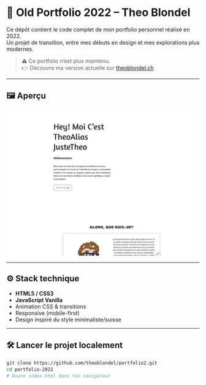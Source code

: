 # 🎨 Old Portfolio 2022 – Theo Blondel

Ce dépôt contient le code complet de mon portfolio personnel réalisé en 2022.  
Un projet de transition, entre mes débuts en design et mes explorations plus modernes.

> ⚠️ Ce portfolio n’est plus maintenu.  
> 👉 Découvre ma version actuelle sur [theoblondel.ch](https://theoblondel.ch)

---

## 🖼️ Aperçu

![Aperçu du site 2022 – plein écran](./screenshot-portfolio-2022-full.png)



---

## ⚙️ Stack technique

- **HTML5 / CSS3**
- **JavaScript Vanilla**
- Animation CSS & transitions
- Responsive (mobile-first)
- Design inspiré du style minimaliste/suisse

---

## 🛠️ Lancer le projet localement

```bash
git clone https://github.com/theoblondel/portfolio2.git
cd portfolio-2022
# Ouvre index.html dans ton navigateur

